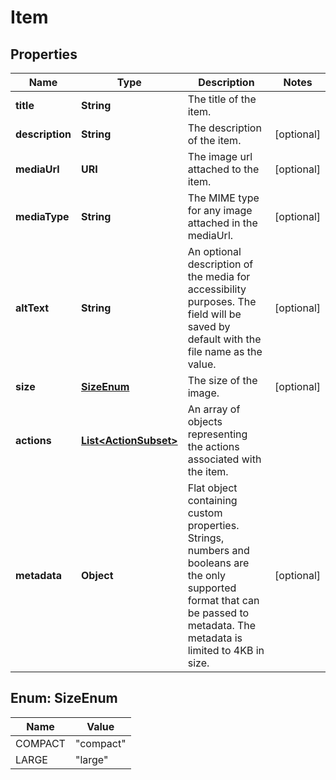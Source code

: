 

# Item


## Properties

| Name | Type | Description | Notes |
|------------ | ------------- | ------------- | -------------|
|**title** | **String** | The title of the item. |  |
|**description** | **String** | The description of the item. |  [optional] |
|**mediaUrl** | **URI** | The image url attached to the item. |  [optional] |
|**mediaType** | **String** | The MIME type for any image attached in the mediaUrl. |  [optional] |
|**altText** | **String** | An optional description of the media for accessibility purposes. The field will be saved by default with the file name as the value. |  [optional] |
|**size** | [**SizeEnum**](#SizeEnum) | The size of the image. |  [optional] |
|**actions** | [**List&lt;ActionSubset&gt;**](ActionSubset.md) | An array of objects representing the actions associated with the item. |  |
|**metadata** | **Object** | Flat object containing custom properties. Strings, numbers and booleans  are the only supported format that can be passed to metadata. The metadata is limited to 4KB in size.  |  [optional] |



## Enum: SizeEnum

| Name | Value |
|---- | -----|
| COMPACT | &quot;compact&quot; |
| LARGE | &quot;large&quot; |



